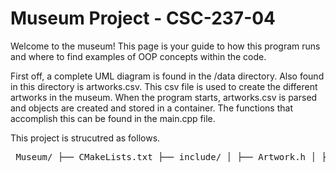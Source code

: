 # Museum Project - CSC-237-04

Welcome to the museum! This page is your guide to how this program runs and where to find examples of OOP concepts within the code.

First off, a complete UML diagram is found in the /data directory. Also found in this directory is artworks.csv. This csv file is used to create the different artworks in the museum. 
When the program starts, artworks.csv is parsed and objects are created and stored in a container. The functions that accomplish this can be found in the main.cpp file.

This project is strucutred as follows.

<pre> Museum/ ├── CMakeLists.txt ├── include/ │ ├── Artwork.h │ ├── Date.h │ ├── Dimensions.h │ ├── Name.h │ ├── Painting.h │ ├── Sculpture.h │ ├── WrittenWord.h ├── src/ │ ├── main.cpp │ ├── Artwork.cpp │ ├── Date.cpp │ ├── Dimensions.cpp │ ├── Name.cpp │ ├── Painting.cpp │ ├── Sculpture.cpp │ ├── WrittenWord.cpp ├── data/ │ └── artworks.csv │ └── MuseumProject-UML └── README.md </pre>
